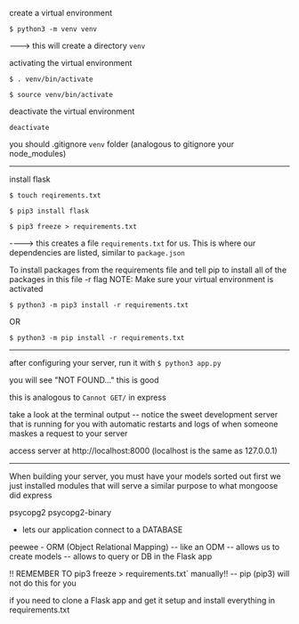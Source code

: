 create a virtual environment

```
$ python3 -m venv venv
```

---> this will create a directory `venv`

activating the virtual environment

```
$ . venv/bin/activate
```

```
$ source venv/bin/activate
```

deactivate the virtual environment

```
deactivate
```

you should .gitignore `venv` folder (analogous to gitignore your node_modules)

---

install flask

```
$ touch reqirements.txt
```

```
$ pip3 install flask
```

```
$ pip3 freeze > requirements.txt
```

----> this creates a file `requirements.txt` for us. This is where our dependencies are listed, similar to `package.json`

To install packages from the requirements file and tell pip to install all of the packages in this file -r flag
NOTE: Make sure your virtual environment is activated

```
$ python3 -m pip3 install -r requirements.txt
```

OR

```
$ python3 -m pip install -r requirements.txt
```

---

after configuring your server, run it with `$ python3 app.py`

you will see "NOT FOUND..." this is good

this is analogous to `Cannot GET/` in express

take a look at the terminal output -- notice the sweet development server that is running for you with automatic restarts and logs of when someone maskes a request to your server

access server at http://localhost:8000 (localhost is the same as 127.0.0.1)

---

When building your server, you must have your models sorted out first
we just installed modules that will serve a similar purpose to what mongoose did express

psycopg2
psycopg2-binary

- lets our application connect to a DATABASE

peewee - ORM (Object Relational Mapping) -- like an ODM -- allows us to create models -- allows to query or DB in the Flask app

!! REMEMBER TO pip3 freeze > requirements.txt` manually!! -- pip (pip3) will not do this for you

if you need to clone a Flask app and get it setup and install everything in requirements.txt
